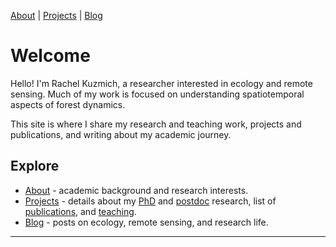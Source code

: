 [About](./about)  |  [Projects](./projects)  |  [Blog](./blog)

# Welcome

Hello! I'm Rachel Kuzmich, a researcher interested in ecology and remote sensing. Much of my work is focused on understanding spatiotemporal aspects of forest dynamics.

This site is where I share my research and teaching work, projects and publications, and writing about my academic journey.

## Explore
- [About](./about) - academic background and research interests.  
- [Projects](./projects) - details about my [PhD](./projects/phd) and [postdoc](./projects/postdoc) research, list of [publications](./projects/publications), and [teaching](./projects/teaching).  
- [Blog](./blog) - posts on ecology, remote sensing, and research life.  

---
